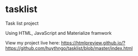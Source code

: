 # tasklist
Task list project

Using HTML, JavaScript and Materialize framwork

View my project live here: https://htmlpreview.github.io/?https://github.com/huythngo/tasklist/blob/master/index.html
